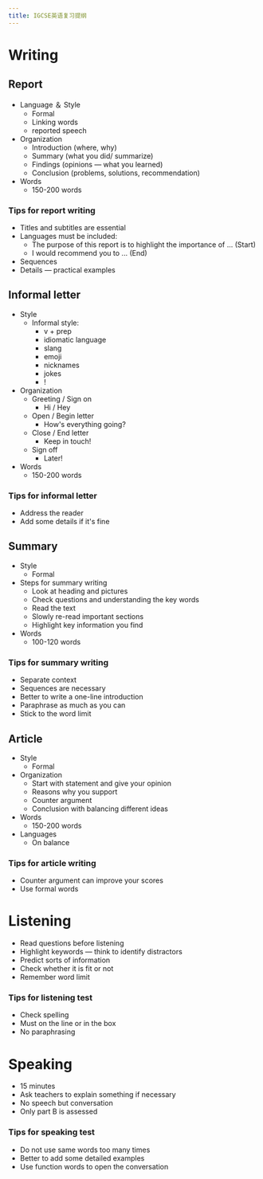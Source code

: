 ```yaml
---
title: IGCSE英语复习提纲
---
```

# Writing

## Report

-   Language ＆ Style
    -   Formal
    -   Linking words
    -   reported speech
-   Organization
    -   Introduction (where, why)
    -   Summary (what you did/ summarize)
    -   Findings (opinions — what you learned)
    -   Conclusion (problems, solutions, recommendation)
-   Words
    -   150-200 words

### Tips for report writing

-   Titles and subtitles are essential
-   Languages must be included:
    -   The purpose of this report is to highlight the importance of ... (Start)
    -   I would recommend you to ... (End)
-   Sequences
-   Details — practical examples

## Informal letter

-   Style
    -   Informal style:
        -   v + prep
        -   idiomatic language
        -   slang
        -   emoji
        -   nicknames
        -   jokes
        -   !
-   Organization
    -   Greeting / Sign on
        -   Hi / Hey
    -   Open / Begin letter
        -   How's everything going?
    -   Close / End letter
        -   Keep in touch!
    -   Sign off
        -   Later!
-   Words
    -   150-200 words

### Tips for informal letter

-   Address the reader
-   Add some details if it's fine

## Summary

-   Style
    -   Formal
-   Steps for summary writing
    -   Look at heading and pictures
    -   Check questions and understanding the key words
    -   Read the text
    -   Slowly re-read important sections
    -   Highlight key information you find
-   Words
    -   100-120 words

### Tips for summary writing

-   Separate context
-   Sequences are necessary
-   Better to write a one-line introduction
-   Paraphrase as much as you can
-   Stick to the word limit

## Article

-   Style
    -   Formal
-   Organization
    -   Start with statement and give your opinion
    -   Reasons why you support
    -   Counter argument
    -   Conclusion with balancing different ideas
-   Words
    -   150-200 words
-   Languages
    -   On balance

### Tips for article writing

-   Counter argument can improve your scores
-   Use formal words

# Listening

-   Read questions before listening
-   Highlight keywords — think to identify distractors
-   Predict sorts of information
-   Check whether it is fit or not
-   Remember word limit

### Tips for listening test

-   Check spelling
-   Must on the line or in the box
-   No paraphrasing

# Speaking

-   15 minutes
-   Ask teachers to explain something if necessary
-   No speech but conversation
-   Only part B is assessed

### Tips for speaking test

-   Do not use same words too many times
-   Better to add some detailed examples
-   Use function words to open the conversation